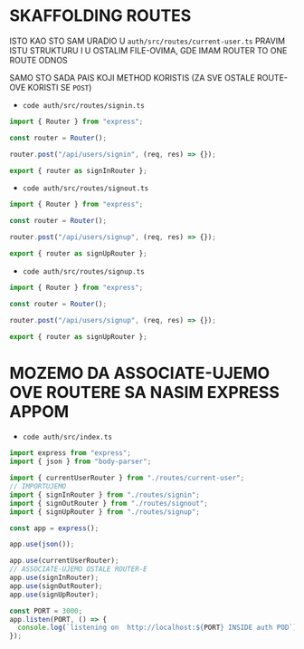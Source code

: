 # SKAFFOLDING ROUTES

ISTO KAO STO SAM URADIO U `auth/src/routes/current-user.ts`   PRAVIM ISTU STRUKTURU I U OSTALIM FILE-OVIMA, GDE IMAM ROUTER TO ONE ROUTE ODNOS

SAMO STO SADA PAIS KOJI METHOD KORISTIS (ZA SVE OSTALE ROUTE-OVE KORISTI SE `POST`)

- `code auth/src/routes/signin.ts`

```ts
import { Router } from "express";

const router = Router();

router.post("/api/users/signin", (req, res) => {});

export { router as signInRouter };

```

- `code auth/src/routes/signout.ts`

```ts
import { Router } from "express";

const router = Router();

router.post("/api/users/signup", (req, res) => {});

export { router as signUpRouter };
```

- `code auth/src/routes/signup.ts`

```ts
import { Router } from "express";

const router = Router();

router.post("/api/users/signup", (req, res) => {});

export { router as signUpRouter };

```

# MOZEMO DA ASSOCIATE-UJEMO OVE ROUTERE SA NASIM EXPRESS APPOM

- `code auth/src/index.ts`

```ts
import express from "express";
import { json } from "body-parser";

import { currentUserRouter } from "./routes/current-user";
// IMPORTUJEMO
import { signInRouter } from "./routes/signin";
import { signOutRouter } from "./routes/signout";
import { signUpRouter } from "./routes/signup";

const app = express();

app.use(json());

app.use(currentUserRouter);
// ASSOCIATE-UJEMO OSTALE ROUTER-E
app.use(signInRouter);
app.use(signOutRouter);
app.use(signUpRouter);

const PORT = 3000;
app.listen(PORT, () => {
  console.log(`listening on  http://localhost:${PORT} INSIDE auth POD`);
});
```


